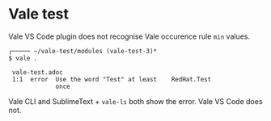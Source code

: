 # Vale test

Vale VS Code plugin does not recognise Vale occurence rule `min` values.

```
┌───── ~/vale-test/modules (vale-test-3)*
$ vale .

 vale-test.adoc
 1:1  error  Use the word "Test" at least    RedHat.Test 
             once  
```

Vale CLI and SublimeText + `vale-ls` both show the error. Vale VS Code does not.